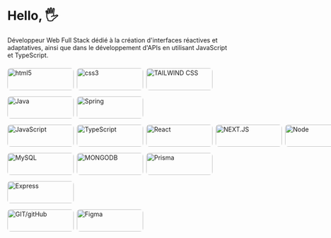 <h1>Hello, 🖐️</h1>
<p>Développeur Web Full Stack dédié à la création d'interfaces réactives et adaptatives, ainsi que dans le développement d'APIs en utilisant JavaScript et TypeScript.</p>

<div style="display:flex; flex-direction:column">
  <section style="display:flex; flex-direction:row;gap:.5em; padding:.5em 0">
    <img style="width:150px;height:50px;border-radius:.5em;" alt="html5" src="https://img.shields.io/badge/HTML5-E34F26?style=for-the-badge&logo=html5&logoColor=white"/>
    <img style="width:150px;height:50px;border-radius:.5em" alt="css3" src="https://img.shields.io/badge/CSS3-1572B6?style=for-the-badge&logo=css3&logoColor=white"/>
    <img style="width:150px;height:50px;border-radius:.5em" alt="TAILWIND CSS" src="https://img.shields.io/badge/Tailwind_CSS-38B2AC?style=for-the-badge&logo=tailwind-css&logoColor=white"/>
  </section>
  
  <section style="display:flex; flex-direction:row;gap:.5em; padding:.5em 0">
    <img style="width:150px;height:50px; border-radius:.5em" alt="Java" src="https://img.shields.io/badge/Java-ED8B00?style=for-the-badge&logo=openjdk&logoColor=white"/>
    <img style="width:150px;height:50px; border-radius:.5em" alt="Spring" src="https://img.shields.io/badge/Spring-6DB33F?style=for-the-badge&logo=spring&logoColor=white"/>
  </section>

  <section style="display:flex; flex-direction:row;gap:.5em; padding:.5em 0">
    <img style="width:150px;height:50px; border-radius:.5em" alt="JavaScript" src="https://img.shields.io/badge/JavaScript-F7DF1E?style=for-the-badge&logo=javascript&logoColor=black"/>
    <img style="width:150px;height:50px; border-radius:.5em" alt="TypeScript" src="https://img.shields.io/badge/TypeScript-007ACC?style=for-the-badge&logo=typescript&logoColor=white"/>
    <img style="width:150px;height:50px; border-radius:.5em" alt="React" src="https://img.shields.io/badge/React-20232A?style=for-the-badge&logo=react&logoColor=61DAFB"/>
    <img style="width:150px;height:50px; border-radius:.5em" alt="NEXT.JS" src="https://img.shields.io/badge/Next.js-000?logo=nextdotjs&logoColor=fff&style=for-the-badge"/>
    <img style="width:150px;height:50px; border-radius:.5em" alt="Node" src="https://img.shields.io/badge/Node.js-43853D?style=for-the-badge&logo=node.js&logoColor=white"/>
    <img style="width:150px;height:50px; border-radius:.5em" alt="Express" src="https://img.shields.io/badge/Express.js-404D59?style=for-the-badge"/>
    <img style="width:150px;height:50px; border-radius:.5em" alt="Jest" src="https://img.shields.io/badge/Jest-944058?style=for-the-badge&logo=Jest&logoColor=white"/>
  </section>

  <section style="display:flex; flex-direction:row;gap:.5em; padding:.5em 0">
    <img style="width:150px;height:50px; border-radius:.5em" alt="MySQL" src="https://img.shields.io/badge/MySQL-005C84?style=for-the-badge&logo=mysql&logoColor=white"/>
    <img style="width:150px;height:50px; border-radius:.5em" alt="MONGODB" src="https://img.shields.io/badge/MongoDB-4EA94B?style=for-the-badge&logo=mongodb&logoColor=white"/>
    <img style="width:150px;height:50px; border-radius:.5em" alt="Prisma" src="https://img.shields.io/badge/Prisma-3982CE?style=for-the-badge&logo=Prisma&logoColor=white"/>
  </section>

  <section style="display:flex; flex-direction:row;gap:.5em; padding:.5em 0">
   <img style="width:150px;height:50px; border-radius:.5em" alt="Express" src="https://img.shields.io/badge/Docker-007ACC?style=for-the-badge&logo=Docker&logoColor=white"/>
  </section>

  <section style="display:flex; flex-direction:row;gap:.5em;padding:.5em 0">
    <img style="width:150px;height:50px; border-radius:.5em; " alt="GIT/gitHub" src="https://img.shields.io/badge/GIT-E44C30?style=for-the-badge&logo=git&logoColor=white"/>
    <img style="width:150px;height:50px; border-radius:.5em" alt="Figma" src="https://img.shields.io/badge/Figma-F24E1E?style=for-the-badge&logo=figma&logoColor=white"/>
  </section>
</div>
<!---
Source to stats: card https://github.com/anuraghazra/github-readme-stats#github-stats-card
Source to badges: https://dev.to/envoy_/150-badges-for-github-pnk#terminal
marceloxhenrique/marceloxhenrique is a ✨ special ✨ repository because its `README.md` (this file) appears on your GitHub profile.
You can click the Preview link to take a look at your changes.
--->
